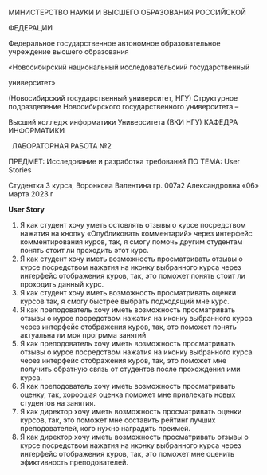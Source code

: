 ﻿МИНИСТЕРСТВО НАУКИ И ВЫСШЕГО ОБРАЗОВАНИЯ РОССИЙСКОЙ 

ФЕДЕРАЦИИ  

Федеральное государственное автономное образовательное учреждение высшего образования 

«Новосибирский национальный исследовательский государственный 

университет» 

(Новосибирский государственный университет, НГУ)         Структурное подразделение Новосибирского государственного университета –  

Высший колледж информатики Университета (ВКИ НГУ) КАФЕДРА ИНФОРМАТИКИ 

` `ЛАБОРАТОРНАЯ РАБОТА №2 

ПРЕДМЕТ: Исследование и разработка требований ПО ТЕМА: User Stories 

Студентка 3 курса,  Воронкова Валентина гр. 007а2   Александровна «06» марта 2023 г 

**User Story** 

1. Я  как  студент  хочу  уметь  остовлять  отзывы  о  курсе  посредством нажатия  на  кнопку  «Опубликовать  комментарий»  через  интерфейс комментирования куров, так, я смогу помочь другим студентам понять стоит ли проходить этот курс. 
1. Я как студент хочу иметь возможность просматривать отзывы о курсе посредством  нажатия  на  иконку  выбранного  курса  через  интерфейс отображения куров, так, это поможет понять стоит ли проходить данный курс. 
1. Я как студент хочу иметь возможность просматривать оценки курсов так, я смогу быстрее выбрать подходящий мне курс. 
1. Я как преподователь хочу иметь возможность просматривать отзывы о курсе  посредством  нажатия  на  иконку  выбранного  курса  через интерфейс отображения куров, так, это поможет понять актуальна ли моя прогрмма занятий 
1. Я как преподователь хочу иметь возможность просматривать отзывы о курсе  посредством  нажатия  на  иконку  выбранного  курса  через интерфейс отображения куров, так, это поможет мне получить обратную связь от студентов после прохождения ими курса. 
1. Я как преподователь хочу иметь возможность просматривать оценку, так,  хороошая  оценка  поможет  мне  привлекать  новых  студентов  на занятия. 
1. Я как директор хочу иметь возможность просматривать оценки курсов, так, это поможет мне составить рейтинг лучших преподователей, кого нужно наградить преимей. 
1. Я как директор хочу иметь возможность просматривать отзывы о курсе посредством  нажатия  на  иконку  выбранного  курса  через  интерфейс отображения  куров,  так,  это  поможет  мне  оценить  эфиктивность преподователей. 
